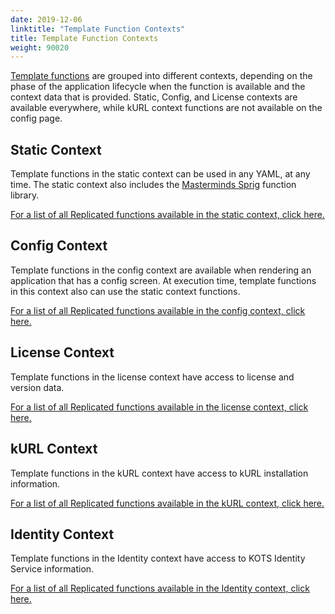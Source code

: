 ```yaml
---
date: 2019-12-06
linktitle: "Template Function Contexts"
title: Template Function Contexts
weight: 90020
---
```


[Template functions](/vendor/packaging/template-functions/) are grouped into different contexts, depending on the phase of the application lifecycle when the function is available and the context data that is provided. 
Static, Config, and License contexts are available everywhere, while kURL context functions are not available on the config page.

## Static Context
Template functions in the static context can be used in any YAML, at any time. 
The static context also includes the [Masterminds Sprig](http://masterminds.github.io/sprig/) function library.

[For a list of all Replicated functions available in the static context, click here.](/reference/template-functions/static-context)

## Config Context
Template functions in the config context are available when rendering an application that has a config screen. 
At execution time, template functions in this context also can use the static context functions.

[For a list of all Replicated functions available in the config context, click here.](/reference/template-functions/config-context)

## License Context
Template functions in the license context have access to license and version data.

[For a list of all Replicated functions available in the license context, click here.](/reference/template-functions/license-context)

## kURL Context
Template functions in the kURL context have access to kURL installation information.

[For a list of all Replicated functions available in the kURL context, click here.](/reference/template-functions/kurl-context)

## Identity Context
Template functions in the Identity context have access to KOTS Identity Service information.

[For a list of all Replicated functions available in the Identity context, click here.](/reference/template-functions/identity-context)
